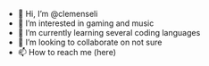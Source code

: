 - 👋 Hi, I’m @clemenseli
- 👀 I’m interested in gaming and music
- 🌱 I’m currently learning several coding languages
- 💞️ I’m looking to collaborate on not sure
- 📫 How to reach me (here)

<!---
clemenseli/clemenseli is a ✨ special ✨ repository because its `README.md` (this file) appears on your GitHub profile.
You can click the Preview link to take a look at your changes.
--->

